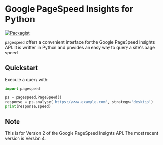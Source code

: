 # Google PageSpeed Insights for Python

[![Packagist](https://img.shields.io/packagist/l/doctrine/orm.svg)]()

`pagespeed` offers a convenient interface for the Google PageSpeed Insights API.
It is written in Python and provides an easy way to query a site's page speed.

## Quickstart
Execute a query with:

```python
import pagespeed

ps = pagespeed.PageSpeed()
response = ps.analyse('https://www.example.com', strategy='desktop')
print(response.speed)
```

## Note
This is for Version 2 of the Google PageSpeed Insights API. The most recent version
is Version 4.